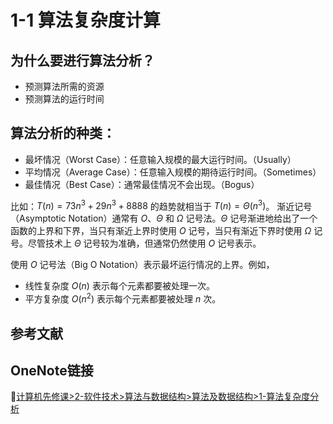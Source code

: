 # 1-1 算法复杂度计算

## 为什么要进行算法分析？
* 预测算法所需的资源
* 预测算法的运行时间

## 算法分析的种类：
* 最坏情况（Worst Case）：任意输入规模的最大运行时间。（Usually）
* 平均情况（Average Case）：任意输入规模的期待运行时间。（Sometimes）
* 最佳情况（Best Case）：通常最佳情况不会出现。（Bogus）

比如：$T(n) = 73n^3  + 29n^3  + 8888$ 的趋势就相当于 $T(n) = Θ(n^3)$。
渐近记号（Asymptotic Notation）通常有 $O$、$Θ$ 和 $Ω$ 记号法。$Θ$ 记号渐进地给出了一个函数的上界和下界，当只有渐近上界时使用 $O$ 记号，当只有渐近下界时使用 $Ω$ 记号。尽管技术上 $Θ$ 记号较为准确，但通常仍然使用 $O$ 记号表示。

使用 $O$ 记号法（Big O Notation）表示最坏运行情况的上界。例如，
* 线性复杂度 $O(n)$ 表示每个元素都要被处理一次。
* 平方复杂度 $O(n^2)$  表示每个元素都要被处理 $n$ 次。






## 参考文献

## OneNote链接
🔗[计算机先修课>2-软件技术>算法与数据结构>算法及数据结构>1-算法复杂度分析](https://onedrive.live.com/view.aspx?resid=E94840D353D07E36%2110617&id=documents&wd=target%282-%E8%BD%AF%E4%BB%B6%E6%8A%80%E6%9C%AF%2F%E7%AE%97%E6%B3%95%E4%B8%8E%E6%95%B0%E6%8D%AE%E7%BB%93%E6%9E%84%2F%E7%AE%97%E6%B3%95%E5%8F%8A%E6%95%B0%E6%8D%AE%E7%BB%93%E6%9E%84.one%7C61386D61-97D5-4609-9D76-6FB7970D125E%2F1-%E7%AE%97%E6%B3%95%E5%A4%8D%E6%9D%82%E5%BA%A6%E5%88%86%E6%9E%90%7C5B0E6A78-4212-431D-8E89-54BFD0CF958F%2F%29)
